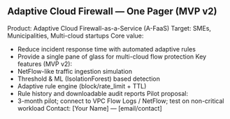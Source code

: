 
Adaptive Cloud Firewall — One Pager (MVP v2)
-------------------------------------------
Product: Adaptive Cloud Firewall-as-a-Service (A-FaaS)
Target: SMEs, Municipalities, Multi-cloud startups
Core value:
- Reduce incident response time with automated adaptive rules
- Provide a single pane of glass for multi-cloud flow protection
Key features (MVP v2):
- NetFlow-like traffic ingestion simulation
- Threshold & ML (IsolationForest) based detection
- Adaptive rule engine (block/rate_limit + TTL)
- Rule history and downloadable audit reports
Pilot proposal:
- 3-month pilot; connect to VPC Flow Logs / NetFlow; test on non-critical workload
Contact: [Your Name] — [email/contact]
